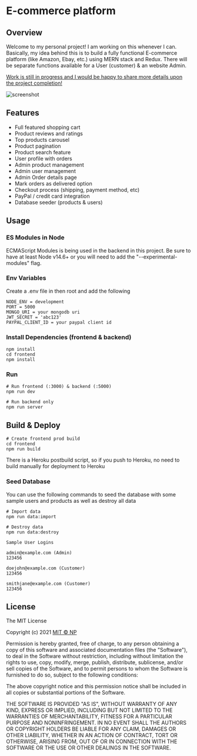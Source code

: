 # E-commerce platform

## Overview

Welcome to my personal project! I am working on this whenever I can. Basically, my idea behind this is to build a fully functional E-commerce platform (like Amazon, Ebay, etc.) using MERN stack and Redux. There will be separate functions available for a User (customer) & an website Admin.

<ins>Work is still in progress and I would be happy to share more details upon the project completion!</ins>

![screenshot](https://github.com/Nitin3021/ecommerce-platform/blob/01cde8a1f6b90fedbe4ee04b02bd2efe1a6735f5/uploads/gitImages/ecommshop.JPG)

## Features

- Full featured shopping cart
- Product reviews and ratings
- Top products carousel
- Product pagination
- Product search feature
- User profile with orders
- Admin product management
- Admin user management
- Admin Order details page
- Mark orders as delivered option
- Checkout process (shipping, payment method, etc)
- PayPal / credit card integration
- Database seeder (products & users)

## Usage

### ES Modules in Node

ECMAScript Modules is being used in the backend in this project. Be sure to have at least Node v14.6+ or you will need to add the "--experimental-modules" flag.

### Env Variables

Create a .env file in then root and add the following

```
NODE_ENV = development
PORT = 5000
MONGO_URI = your mongodb uri
JWT_SECRET = 'abc123'
PAYPAL_CLIENT_ID = your paypal client id
```

### Install Dependencies (frontend & backend)

```
npm install
cd frontend
npm install
```

### Run

```
# Run frontend (:3000) & backend (:5000)
npm run dev

# Run backend only
npm run server
```

## Build & Deploy

```
# Create frontend prod build
cd frontend
npm run build
```

There is a Heroku postbuild script, so if you push to Heroku, no need to build manually for deployment to Heroku

### Seed Database

You can use the following commands to seed the database with some sample users and products as well as destroy all data

```
# Import data
npm run data:import

# Destroy data
npm run data:destroy
```

```
Sample User Logins

admin@example.com (Admin)
123456

doejohn@example.com (Customer)
123456

smithjane@example.com (Customer)
123456
```

## License

The MIT License

Copyright (c) 2021 [MIT © NP](https://github.com/Nitin3021)

Permission is hereby granted, free of charge, to any person obtaining a copy
of this software and associated documentation files (the "Software"), to deal
in the Software without restriction, including without limitation the rights
to use, copy, modify, merge, publish, distribute, sublicense, and/or sell
copies of the Software, and to permit persons to whom the Software is
furnished to do so, subject to the following conditions:

The above copyright notice and this permission notice shall be included in
all copies or substantial portions of the Software.

THE SOFTWARE IS PROVIDED "AS IS", WITHOUT WARRANTY OF ANY KIND, EXPRESS OR
IMPLIED, INCLUDING BUT NOT LIMITED TO THE WARRANTIES OF MERCHANTABILITY,
FITNESS FOR A PARTICULAR PURPOSE AND NONINFRINGEMENT. IN NO EVENT SHALL THE
AUTHORS OR COPYRIGHT HOLDERS BE LIABLE FOR ANY CLAIM, DAMAGES OR OTHER
LIABILITY, WHETHER IN AN ACTION OF CONTRACT, TORT OR OTHERWISE, ARISING FROM,
OUT OF OR IN CONNECTION WITH THE SOFTWARE OR THE USE OR OTHER DEALINGS IN
THE SOFTWARE.
